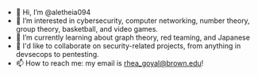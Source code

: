 - 👋 Hi, I’m @aletheia094
- 👀 I’m interested in cybersecurity, computer networking, number theory, group theory, basketball, and video games.
- 🌱 I’m currently learning about graph theory, red teaming, and Japanese
- 💞️ I'd like to collaborate on security-related projects, from anything in devsecops to pentesting.
- 📫 How to reach me: my email is rhea_goyal@brown.edu!

